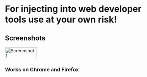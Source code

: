 # For injecting into web developer tools use at your own risk!

## Screenshots

<div style="display: flex; gap: 10px;">

  <img src="./Screenshot 2025-06-24 144604.png" alt="Screenshot 1" width="45%" />
  
</div>

### Works on Chrome and Firefox
